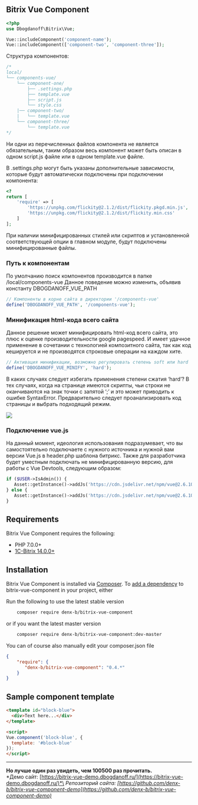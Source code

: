 ﻿## Bitrix Vue Component

```php
<?php
use Dbogdanoff\Bitrix\Vue;

Vue::includeComponent('component-name');
Vue::includeComponent(['component-two', 'component-three']);
```

Структура компонентов:
```php
/*
local/
└── components-vue/
    └── component-one/
        ├── .settings.php
        ├── template.vue
        ├── script.js
        └── style.css
    |── component-two/
    |   └── template.vue
    └── component-three/
        └── template.vue
*/
```
Ни одни из перечисленных файлов компонента не является обязательным, таким образом весь компонент может быть описан в одном script.js файле или в одном template.vue файле. 

В .settings.php могут быть указаны дополнительные зависимости, которые будут автоматически подключены при подключении компонента:
```php
<?
return [
    'require' => [
        'https://unpkg.com/flickity@2.1.2/dist/flickity.pkgd.min.js',
        'https://unpkg.com/flickity@2.1.2/dist/flickity.min.css'
    ]
];
```
При наличии минифицированных стилей или скриптов и установленной соответствующей опции в главном модуле, будут подключены минифицированные файлы.

### Путь к компонентам
По умолчанию поиск компонентов производится в папке /local/components-vue
Данное поведение можно изменить, объявив константу DBOGDANOFF_VUE_PATH
```php
// Компоненты в корне сайта в директории '/components-vue'
define('DBOGDANOFF_VUE_PATH', '/components-vue');
```

### Минификация html-кода всего сайта
Данное решение может минифицировать html-код всего сайта, это плюс к оценке производительности google pagespeed. И имеет удачное применение в сочетании с технологией композитного сайта, так как код кешируется и не производятся строковые операции на каждом хите.
```php
// Активация минификации, возможно регулировать степень soft или hard
define('DBOGDANOFF_VUE_MINIFY', 'hard');
```

В каких случаях следует избегать применения степени сжатия ‘hard’? В тех случаях, когда на странице имеются скрипты, чьи строки не оканчиваются на знак точки с запятой ‘;’ и это может приводить к ошибке SyntaxError. Предварительно следует проанализировать код страницы и выбрать подходящий режим.

![](http://dbogdanoff.ru/upload/github-bitrix-vue-component.png)

### Подключение vue.js
На данный момент, идеология использования подразумевает, что вы самостоятельно подключаете с нужного источника и нужной вам версии Vue.js в header.php шаблона битрикс. Также для разработчика будет уместным подключать не минифицированную версию, для работы с Vue Devtools, следующим образом:
```php
if ($USER->IsAdmin()) {
   Asset::getInstance()->addJs('https://cdn.jsdelivr.net/npm/vue@2.6.10/dist/vue.js');
} else {
   Asset::getInstance()->addJs('https://cdn.jsdelivr.net/npm/vue@2.6.10/dist/vue.min.js');
}
```

## Requirements

Bitrix Vue Component requires the following:

- PHP 7.0.0+
- [1C-Bitrix 14.0.0+](https://www.1c-bitrix.ru/)

## Installation

Bitrix Vue Component is installed via [Composer](https://getcomposer.org/).
To [add a dependency](https://getcomposer.org/doc/04-schema.md#package-links>) to bitrix-vue-component in your project, either

Run the following to use the latest stable version
```sh
    composer require denx-b/bitrix-vue-component
```
or if you want the latest master version
```sh
    composer require denx-b/bitrix-vue-component:dev-master
```

You can of course also manually edit your composer.json file
```json
{
    "require": {
       "denx-b/bitrix-vue-component": "0.4.*"
    }
}
```

## Sample component template

``` html
<template id="block-blue">
  <div>Text here...</div>
</template>

<script>
Vue.component('block-blue', {
  template: '#block-blue'
});
</script>
```
----------
**Но лучше один раз увидеть, чем 100500 раз прочитать.**\
*Демо сайт: [https://bitrix-vue-demo.dbogdanoff.ru/](https://bitrix-vue-demo.dbogdanoff.ru/)*\
*Репозиторий сайта: [https://github.com/denx-b/bitrix-vue-component-demo](https://github.com/denx-b/bitrix-vue-component-demo)*
